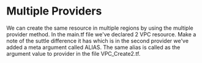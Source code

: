 # Multiple Providers
We can create the same resource in multiple regions by using the multiple provider method.
In the main.tf file we've declared 2 VPC resource.
Make a note of the suttle difference it has which is in the second provider we've added a meta argument called ALIAS. 
The same alias is called as the argument value to provider in the file VPC_Create2.tf.
